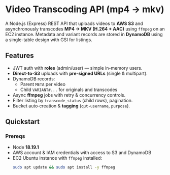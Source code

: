 <!-- README.md -->
# Video Transcoding API (mp4 → mkv)

A Node.js (Express) REST API that uploads videos to **AWS S3** and asynchronously transcodes **MP4 → MKV (H.264 + AAC)** using `ffmpeg` on an EC2 instance. Metadata and variant records are stored in **DynamoDB** using a single-table design with GSI for listings.

## Features
- JWT auth with **roles** (admin/user) — simple in-memory users.
- **Direct-to-S3** uploads with **pre‑signed URLs** (single & multipart).
- DynamoDB records:
  - Parent `META` per video
  - Child `VARIANT#...` for originals and transcodes
- Async **ffmpeg** jobs with retry & concurrency controls.
- Filter listing by `transcode_status` (child rows), pagination.
- Bucket auto‑creation & **tagging** (`qut-username`, `purpose`).

## Quickstart

### Prereqs
- Node **18.19.1**
- AWS account & IAM credentials with access to S3 and DynamoDB
- EC2 Ubuntu instance with `ffmpeg` installed:
  ```bash
  sudo apt update && sudo apt install -y ffmpeg
